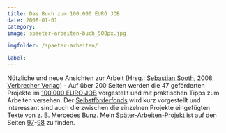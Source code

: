 ```yaml
---
title: Das Buch zum 100.000 EURO JOB
date: 2008-01-01
category: 
image: spaeter-arbeiten-buch_500px.jpg

imgfolder: /spaeter-arbeiten/

label:
---
```


Nützliche und neue Ansichten zur Arbeit (Hrsg.: [Sebastian Sooth][1], 2008, [Verbrecher Verlag][2]) - Auf über 200 Seiten werden die 47 geförderten Projekte im [100.000 EURO JOB][3] vorgestellt und mit praktischen Tipps zum Arbeiten versehen. Der [Selbstförderfonds][4] wird kurz vorgestellt und interessant sind auch die zwischen die einzelnen Projekte eingefügten Texte von z. B. Mercedes Bunz. Mein [Später-Arbeiten-Projekt][5] ist auf den Seiten [97][6]-[98][7] zu finden.

  [1]: http://sooth.de/
  [2]: http://www.verbrecherverlag.de/buch/250
  [3]: http://www.100.000-euro-job.de/Willkommen.html
  [4]: http://www.sk-kultur.de/medienkunst/blog/#id7
  [5]: /archiv/spaeter-arbeiten/
  [6]: {{site.imgpath}}{{page.imgfolder}}/100-000-euro-job_spaeter-arbeiten_1v2.jpg
  [7]: {{site.imgpath}}{{page.imgfolder}}/100-000-euro-job_spaeter-arbeiten_2v2.jpg